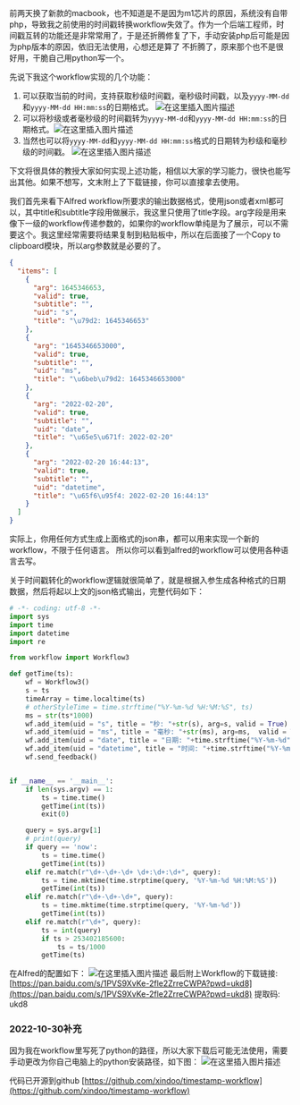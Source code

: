 前两天换了新款的macbook，也不知道是不是因为m1芯片的原因，系统没有自带php，导致我之前使用的时间戳转换workflow失效了。作为一个后端工程师，时间戳互转的功能还是非常常用了，于是还折腾修复了下，手动安装php后可能是因为php版本的原因，依旧无法使用，心想还是算了 不折腾了，原来那个也不是很好用，干脆自己用python写一个。   

先说下我这个workflow实现的几个功能：
1. 可以获取当前的时间，支持获取秒级时间戳，毫秒级时间戳，以及`yyyy-MM-dd`和`yyyy-MM-dd HH:mm:ss`的日期格式。 
![在这里插入图片描述](https://img-blog.csdnimg.cn/a2f51e67db1f493d85a8f561331c230b.png?x-oss-process=image/watermark,type_d3F5LXplbmhlaQ,shadow_50,text_Q1NETiBAeGluZG9v,size_20,color_FFFFFF,t_70,g_se,x_16#pic_center)
2. 可以将秒级或者毫秒级的时间戳转为`yyyy-MM-dd`和`yyyy-MM-dd HH:mm:ss`的日期格式。![在这里插入图片描述](https://img-blog.csdnimg.cn/4b0dee644258499b894855a9c64c302b.png?x-oss-process=image/watermark,type_d3F5LXplbmhlaQ,shadow_50,text_Q1NETiBAeGluZG9v,size_20,color_FFFFFF,t_70,g_se,x_16#pic_center)
3. 当然也可以将`yyyy-MM-dd`和`yyyy-MM-dd HH:mm:ss`格式的日期转为秒级和毫秒级的时间戳。
![在这里插入图片描述](https://img-blog.csdnimg.cn/f4b8afcd4ef74245b91a822cecd27a42.png?x-oss-process=image/watermark,type_d3F5LXplbmhlaQ,shadow_50,text_Q1NETiBAeGluZG9v,size_20,color_FFFFFF,t_70,g_se,x_16#pic_center)

下文将很具体的教授大家如何实现上述功能，相信以大家的学习能力，很快也能写出其他。如果不想写，文末附上了下载链接，你可以直接拿去使用。 

我们首先来看下Alfred workflow所要求的输出数据格式，使用json或者xml都可以，其中title和subtitle字段用做展示，我这里只使用了title字段。arg字段是用来像下一级的workflow传递参数的，如果你的workflow单纯是为了展示，可以不需要这个。我这里经常需要将结果复制到粘贴板中，所以在后面接了一个Copy to clipboard模块，所以arg参数就是必要的了。  

```json
{
  "items": [
    {
      "arg": 1645346653,
      "valid": true,
      "subtitle": "",
      "uid": "s",
      "title": "\u79d2: 1645346653"
    },
    {
      "arg": "1645346653000",
      "valid": true,
      "subtitle": "",
      "uid": "ms",
      "title": "\u6beb\u79d2: 1645346653000"
    },
    {
      "arg": "2022-02-20",
      "valid": true,
      "subtitle": "",
      "uid": "date",
      "title": "\u65e5\u671f: 2022-02-20"
    },
    {
      "arg": "2022-02-20 16:44:13",
      "valid": true,
      "subtitle": "",
      "uid": "datetime",
      "title": "\u65f6\u95f4: 2022-02-20 16:44:13"
    }
  ]
}
```
实际上，你用任何方式生成上面格式的json串，都可以用来实现一个新的workflow，不限于任何语言。 所以你可以看到alfred的workflow可以使用各种语言去写。

关于时间戳转化的workflow逻辑就很简单了，就是根据入参生成各种格式的日期数据，然后将起以上文的json格式输出，完整代码如下：
```python
# -*- coding: utf-8 -*-  
import sys
import time
import datetime
import re

from workflow import Workflow3

def getTime(ts):
    wf = Workflow3()
    s = ts
    timeArray = time.localtime(ts)
    # otherStyleTime = time.strftime("%Y-%m-%d %H:%M:%S", ts)
    ms = str(ts*1000)
    wf.add_item(uid = "s", title = "秒: "+str(s), arg=s, valid = True)
    wf.add_item(uid = "ms", title = "毫秒: "+str(ms), arg=ms,  valid = True)
    wf.add_item(uid = "date", title = "日期: "+time.strftime("%Y-%m-%d", timeArray), arg=time.strftime("%Y-%m-%d", timeArray),  valid = True)
    wf.add_item(uid = "datetime", title = "时间: "+time.strftime("%Y-%m-%d %H:%M:%S", timeArray), arg=time.strftime("%Y-%m-%d %H:%M:%S", timeArray),  valid = True)
    wf.send_feedback()


if __name__ == '__main__':
    if len(sys.argv) == 1:
        ts = time.time()
        getTime(int(ts)) 
        exit(0)

    query = sys.argv[1]
    # print(query) 
    if query == 'now':
        ts = time.time()
        getTime(int(ts))
    elif re.match(r"\d+-\d+-\d+ \d+:\d+:\d+", query):
        ts = time.mktime(time.strptime(query, '%Y-%m-%d %H:%M:%S'))
        getTime(int(ts))
    elif re.match(r"\d+-\d+-\d+", query):
        ts = time.mktime(time.strptime(query, '%Y-%m-%d'))
        getTime(int(ts))
    elif re.match(r"\d+", query):
        ts = int(query)
        if ts > 253402185600:
            ts = ts/1000 
        getTime(ts)
```
在Alfred的配置如下：
![在这里插入图片描述](https://img-blog.csdnimg.cn/5513e5ce5dda44f2a642244c9a248138.png?x-oss-process=image/watermark,type_d3F5LXplbmhlaQ,shadow_50,text_Q1NETiBAeGluZG9v,size_20,color_FFFFFF,t_70,g_se,x_16#pic_center)
最后附上Workflow的下载链接: [https://pan.baidu.com/s/1PVS9XvKe-2fle2ZrreCWPA?pwd=ukd8](https://pan.baidu.com/s/1PVS9XvKe-2fle2ZrreCWPA?pwd=ukd8) 提取码: ukd8 

### 2022-10-30补充
因为我在workflow里写死了python的路径，所以大家下载后可能无法使用，需要手动更改为你自己电脑上的python安装路径，如下图：
![在这里插入图片描述](https://img-blog.csdnimg.cn/b4c7e4e9816642d483ff92c445677216.jpeg#pic_center)  

代码已开源到github [https://github.com/xindoo/timestamp-workflow](https://github.com/xindoo/timestamp-workflow)